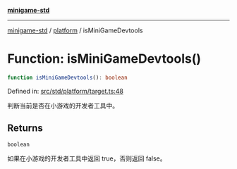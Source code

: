 [**minigame-std**](../../../README.md)

***

[minigame-std](../../../README.md) / [platform](../README.md) / isMiniGameDevtools

# Function: isMiniGameDevtools()

```ts
function isMiniGameDevtools(): boolean
```

Defined in: [src/std/platform/target.ts:48](https://github.com/JiangJie/minigame-std/blob/c702c23d8258d9dd96d873df515d0027c84fb302/src/std/platform/target.ts#L48)

判断当前是否在小游戏的开发者工具中。

## Returns

`boolean`

如果在小游戏的开发者工具中返回 true，否则返回 false。
